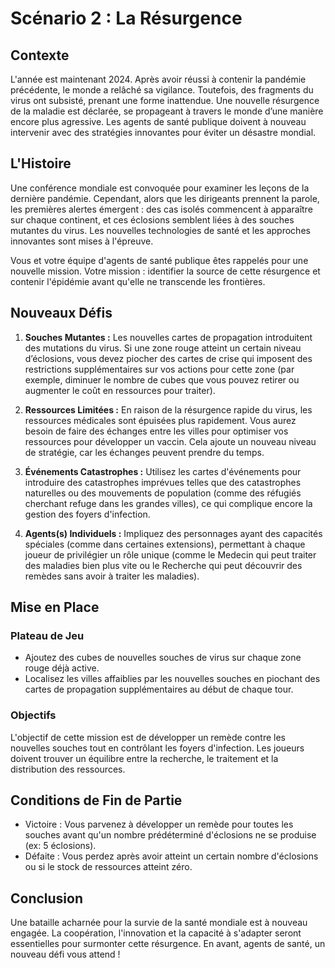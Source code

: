 # Scénario 2 : La Résurgence

## Contexte

L'année est maintenant 2024. Après avoir réussi à contenir la pandémie précédente, le monde a relâché sa vigilance. Toutefois, des fragments du virus ont subsisté, prenant une forme inattendue. Une nouvelle résurgence de la maladie est déclarée, se propageant à travers le monde d’une manière encore plus agressive. Les agents de santé publique doivent à nouveau intervenir avec des stratégies innovantes pour éviter un désastre mondial.

## L'Histoire

Une conférence mondiale est convoquée pour examiner les leçons de la dernière pandémie. Cependant, alors que les dirigeants prennent la parole, les premières alertes émergent : des cas isolés commencent à apparaître sur chaque continent, et ces éclosions semblent liées à des souches mutantes du virus. Les nouvelles technologies de santé et les approches innovantes sont mises à l'épreuve.

Vous et votre équipe d'agents de santé publique êtes rappelés pour une nouvelle mission. Votre mission : identifier la source de cette résurgence et contenir l'épidémie avant qu'elle ne transcende les frontières.

## Nouveaux Défis

1. **Souches Mutantes :** Les nouvelles cartes de propagation introduitent des mutations du virus. Si une zone rouge atteint un certain niveau d’éclosions, vous devez piocher des cartes de crise qui imposent des restrictions supplémentaires sur vos actions pour cette zone (par exemple, diminuer le nombre de cubes que vous pouvez retirer ou augmenter le coût en ressources pour traiter).

2. **Ressources Limitées :** En raison de la résurgence rapide du virus, les ressources médicales sont épuisées plus rapidement. Vous aurez besoin de faire des échanges entre les villes pour optimiser vos ressources pour développer un vaccin. Cela ajoute un nouveau niveau de stratégie, car les échanges peuvent prendre du temps.

3. **Événements Catastrophes :** Utilisez les cartes d'événements pour introduire des catastrophes imprévues telles que des catastrophes naturelles ou des mouvements de population (comme des réfugiés cherchant refuge dans les grandes villes), ce qui complique encore la gestion des foyers d'infection.

4. **Agents(s) Individuels :** Impliquez des personnages ayant des capacités spéciales (comme dans certaines extensions), permettant à chaque joueur de privilégier un rôle unique (comme le Medecin qui peut traiter des maladies bien plus vite ou le Recherche qui peut découvrir des remèdes sans avoir à traiter les maladies).

## Mise en Place 

### Plateau de Jeu

- Ajoutez des cubes de nouvelles souches de virus sur chaque zone rouge déjà active.
- Localisez les villes affaiblies par les nouvelles souches en piochant des cartes de propagation supplémentaires au début de chaque tour.

### Objectifs

L'objectif de cette mission est de développer un remède contre les nouvelles souches tout en contrôlant les foyers d'infection. Les joueurs doivent trouver un équilibre entre la recherche, le traitement et la distribution des ressources.

## Conditions de Fin de Partie

- Victoire : Vous parvenez à développer un remède pour toutes les souches avant qu'un nombre prédéterminé d'éclosions ne se produise (ex: 5 éclosions).
- Défaite : Vous perdez après avoir atteint un certain nombre d'éclosions ou si le stock de ressources atteint zéro.

## Conclusion

Une bataille acharnée pour la survie de la santé mondiale est à nouveau engagée. La coopération, l'innovation et la capacité à s'adapter seront essentielles pour surmonter cette résurgence. En avant, agents de santé, un nouveau défi vous attend !
